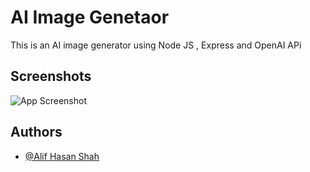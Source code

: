 
# AI Image Genetaor

This is an AI image generator using Node JS , Express and OpenAI APi




## Screenshots

![App Screenshot](https://i.postimg.cc/QNRrK4vG/screenshot-whole-site.png/468x300?text=App+Screenshot+Here)


## Authors

- [@Alif Hasan Shah](https://www.github.com/a4alif)

